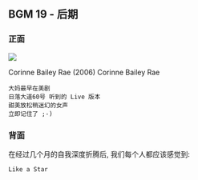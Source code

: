 ## BGM 19 - 后期

### 正面
![][image-1]

Corinne Bailey Rae (2006) Corinne Bailey Rae 

	大妈最早在美剧
	日落大道60号 听到的 Live 版本
	甜美放松稍迷幻的女声
	立即记住了 ;-)

### 背面

在经过几个月的自我深度折腾后,
我们每个人都应该感觉到:

	Like a Star

[image-1]:	http://img.xiami.net/images/album/img66/23566/1691981380188289_2.jpg